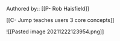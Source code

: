 Authored by:: [[P- Rob Haisfield]]

[[C- Jump teaches users 3 core concepts]]

![[Pasted image 20211222123954.png]]